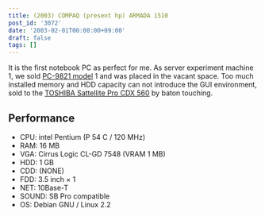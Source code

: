 ```yaml
---
title: (2003) COMPAQ (present hp) ARMADA 1510
post_id: '3072'
date: '2003-02-01T00:00:00+09:00'
draft: false
tags: []
---
```


It is the first notebook PC as perfect for me. As server experiment machine 1, we sold [PC-9821 model](/pc-9821) 1 and was placed in the vacant space. Too much installed memory and HDD capacity can not introduce the GUI environment, sold to the [TOSHIBA Sattellite Pro CDX 560](/cdx560) by baton touching.

## Performance

*   CPU: intel Pentium (P 54 C / 120 MHz)
*   RAM: 16 MB
*   VGA: Cirrus Logic CL-GD 7548 (VRAM 1 MB)
*   HDD: 1 GB
*   CDD: (NONE)
*   FDD: 3.5 inch × 1
*   NET: 10Base-T
*   SOUND: SB Pro compatible
*   OS: Debian GNU / Linux 2.2